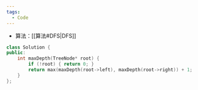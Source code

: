 ```yaml
---
tags:
  - Code
---
```

- 算法：[[算法#DFS|DFS]]
```cpp
class Solution {
public:
    int maxDepth(TreeNode* root) {
        if (!root) { return 0; }
        return max(maxDepth(root->left), maxDepth(root->right)) + 1;
    }
};
```
